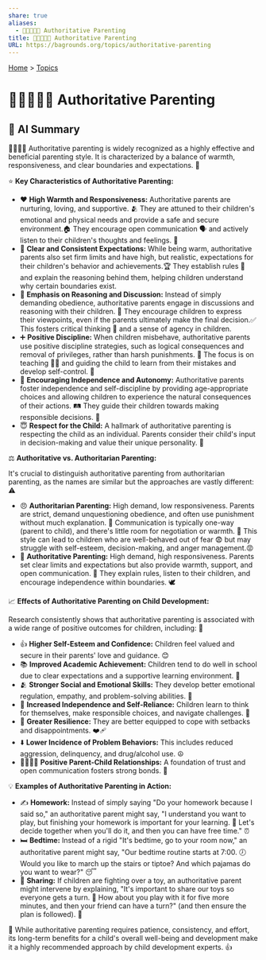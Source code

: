 ```yaml
---
share: true
aliases:
  - 👨‍👩‍👦🧭🤝 Authoritative Parenting
title: 👨‍👩‍👦🧭🤝 Authoritative Parenting
URL: https://bagrounds.org/topics/authoritative-parenting
---
```

[Home](../index.md) > [Topics](./index.md)  
# 👨‍👩‍👦🧭🤝 Authoritative Parenting  
## 🤖 AI Summary  
👨‍👩‍👧‍👦 Authoritative parenting is widely recognized as a highly effective and beneficial parenting style. It is characterized by a balance of warmth, responsiveness, and clear boundaries and expectations. 💖  
  
⭐ **Key Characteristics of Authoritative Parenting:**  
  
* ❤️ **High Warmth and Responsiveness:** Authoritative parents are nurturing, loving, and supportive. 🫂 They are attuned to their children's emotional and physical needs and provide a safe and secure environment.🏠 They encourage open communication 🗣️ and actively listen to their children's thoughts and feelings. 🤔  
* 📏 **Clear and Consistent Expectations:** While being warm, authoritative parents also set firm limits and have high, but realistic, expectations for their children's behavior and achievements.🏆 They establish rules 📝 and explain the reasoning behind them, helping children understand why certain boundaries exist.  
* 💬 **Emphasis on Reasoning and Discussion:** Instead of simply demanding obedience, authoritative parents engage in discussions and reasoning with their children. 🧐 They encourage children to express their viewpoints, even if the parents ultimately make the final decision.✅ This fosters critical thinking 🧠 and a sense of agency in children.  
* ➕ **Positive Discipline:** When children misbehave, authoritative parents use positive discipline strategies, such as logical consequences and removal of privileges, rather than harsh punishments. 🚫 The focus is on teaching 🧑‍🏫 and guiding the child to learn from their mistakes and develop self-control. 💪  
* 🚀 **Encouraging Independence and Autonomy:** Authoritative parents foster independence and self-discipline by providing age-appropriate choices and allowing children to experience the natural consequences of their actions. 🛤️ They guide their children towards making responsible decisions. 💯  
* 😇 **Respect for the Child:** A hallmark of authoritative parenting is respecting the child as an individual. Parents consider their child's input in decision-making and value their unique personality. 🌟  
  
⚖️ **Authoritative vs. Authoritarian Parenting:**  
  
It's crucial to distinguish authoritative parenting from authoritarian parenting, as the names are similar but the approaches are vastly different: ⚠️  
  
* 😠 **Authoritarian Parenting:** High demand, low responsiveness. Parents are strict, demand unquestioning obedience, and often use punishment without much explanation. 🚷 Communication is typically one-way (parent to child), and there's little room for negotiation or warmth. 🥶 This style can lead to children who are well-behaved out of fear 😨 but may struggle with self-esteem, decision-making, and anger management.😡  
* 🤗 **Authoritative Parenting:** High demand, high responsiveness. Parents set clear limits and expectations but also provide warmth, support, and open communication. 💖 They explain rules, listen to their children, and encourage independence within boundaries. 🕊️  
  
📈 **Effects of Authoritative Parenting on Child Development:**  
  
Research consistently shows that authoritative parenting is associated with a wide range of positive outcomes for children, including: 🌟  
  
* 👍 **Higher Self-Esteem and Confidence:** Children feel valued and secure in their parents' love and guidance. 😊  
* 📚 **Improved Academic Achievement:** Children tend to do well in school due to clear expectations and a supportive learning environment. 🍎  
* 🫂 **Stronger Social and Emotional Skills:** They develop better emotional regulation, empathy, and problem-solving abilities. 🤝  
* 🧍 **Increased Independence and Self-Reliance:** Children learn to think for themselves, make responsible choices, and navigate challenges. 🧭  
* 💪 **Greater Resilience:** They are better equipped to cope with setbacks and disappointments. ❤️‍🩹  
* ⬇️ **Lower Incidence of Problem Behaviors:** This includes reduced aggression, delinquency, and drug/alcohol use. ☮️  
* 👨‍👩‍👧‍👦 **Positive Parent-Child Relationships:** A foundation of trust and open communication fosters strong bonds. 💖  
  
💡 **Examples of Authoritative Parenting in Action:**  
  
* ✍️ **Homework:** Instead of simply saying "Do your homework because I said so," an authoritative parent might say, "I understand you want to play, but finishing your homework is important for your learning. 🧠 Let's decide together when you'll do it, and then you can have free time." ⏰  
* 🛏️ **Bedtime:** Instead of a rigid "It's bedtime, go to your room now," an authoritative parent might say, "Our bedtime routine starts at 7:00. 🕖 Would you like to march up the stairs or tiptoe? And which pajamas do you want to wear?" 😴  
* 🧸 **Sharing:** If children are fighting over a toy, an authoritative parent might intervene by explaining, "It's important to share our toys so everyone gets a turn. 🤝 How about you play with it for five more minutes, and then your friend can have a turn?" (and then ensure the plan is followed). 💯  
  
💪 While authoritative parenting requires patience, consistency, and effort, its long-term benefits for a child's overall well-being and development make it a highly recommended approach by child development experts. 👍